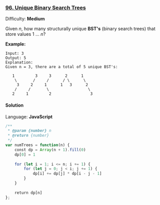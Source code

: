 ### [96\. Unique Binary Search Trees](https://leetcode.com/problems/unique-binary-search-trees/)

Difficulty: **Medium**


Given _n_, how many structurally unique **BST's** (binary search trees) that store values 1 ... _n_?

**Example:**

```
Input: 3
Output: 5
Explanation:
Given n = 3, there are a total of 5 unique BST's:

   1         3     3      2      1
    \       /     /      / \      \
     3     2     1      1   3      2
    /     /       \                 \
   2     1         2                 3
```


#### Solution

Language: **JavaScript**

```javascript
/**
 * @param {number} n
 * @return {number}
 */
var numTrees = function(n) {
    const dp = Array(n + 1).fill(0)
    dp[0] = 1
    
    for (let i = 1; i <= n; i += 1) {
        for (let j = 0; j < i; j += 1) {
            dp[i] += dp[j] * dp[i - j - 1]
        }
    }
    
    return dp[n]
};
```
